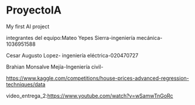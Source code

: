 # ProyectoIA

My first AI project

integrantes del equipo:Mateo Yepes Sierra-ingeniería mecánica-1036951588


Cesar Augusto Lopez- ingeniería eléctrica-020470727



Brahian Monsalve Mejía-Ingeniería civil-



https://www.kaggle.com/competitions/house-prices-advanced-regression-techniques/data

video_entrega_2:https://www.youtube.com/watch?v=wSamwTnGoRc
